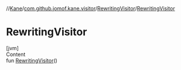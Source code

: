 //[Kane](../../index.md)/[com.github.jomof.kane.visitor](../index.md)/[RewritingVisitor](index.md)/[RewritingVisitor](-rewriting-visitor.md)



# RewritingVisitor  
[jvm]  
Content  
fun [RewritingVisitor](-rewriting-visitor.md)()  



